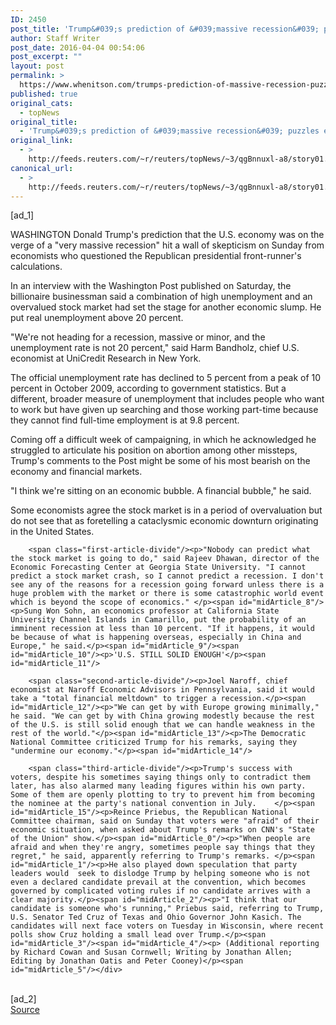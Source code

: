```yaml
---
ID: 2450
post_title: 'Trump&#039;s prediction of &#039;massive recession&#039; puzzles economists'
author: Staff Writer
post_date: 2016-04-04 00:54:06
post_excerpt: ""
layout: post
permalink: >
  https://www.whenitson.com/trumps-prediction-of-massive-recession-puzzles-economists/
published: true
original_cats:
  - topNews
original_title:
  - 'Trump&#039;s prediction of &#039;massive recession&#039; puzzles economists'
original_link:
  - >
    http://feeds.reuters.com/~r/reuters/topNews/~3/qgBnnuxl-a8/story01.htm
canonical_url:
  - >
    http://feeds.reuters.com/~r/reuters/topNews/~3/qgBnnuxl-a8/story01.htm
---
```

 [ad_1]
<br><div id="articleText">
<span id="midArticle_start"/>

<span id="midArticle_0"/><span class="focusParagraph" readability="4"><p><span class="articleLocation">WASHINGTON</span> Donald Trump's prediction that the U.S. economy was on the verge of a "very massive recession" hit a wall of skepticism on Sunday from economists who questioned the Republican presidential front-runner's calculations.  </p></span><span id="midArticle_1"/><p>In an interview with the Washington Post published on Saturday, the billionaire businessman said a combination of high unemployment and an overvalued stock market had set the stage for another economic slump. He put real unemployment above 20 percent.</p><span id="midArticle_2"/><p>"We're not heading for a recession, massive or minor, and the unemployment rate is not 20 percent," said Harm Bandholz, chief U.S. economist at UniCredit Research in New York.</p><span id="midArticle_3"/><p>The official unemployment rate has declined to 5 percent from a peak of 10 percent in October 2009, according to government statistics. But a different, broader measure of unemployment that includes people who want to work but have given up searching and those working part-time because they cannot find full-time employment is at 9.8 percent.</p><span id="midArticle_4"/><p>Coming off a difficult week of campaigning, in which he acknowledged he struggled to articulate his position on abortion among other missteps, Trump's comments to the Post might be some of his most bearish on the economy and financial markets. </p><span id="midArticle_5"/><p>"I think we're sitting on an economic bubble. A financial bubble," he said. </p><span id="midArticle_6"/><p>Some economists agree the stock market is in a period of overvaluation but do not see that as foretelling a cataclysmic economic downturn originating in the United States.</p><span id="midArticle_7"/>
        
        <span class="first-article-divide"/><p>"Nobody can predict what the stock market is going to do," said Rajeev Dhawan, director of the Economic Forecasting Center at Georgia State University. "I cannot predict a stock market crash, so I cannot predict a recession. I don't see any of the reasons for a recession going forward unless there is a huge problem with the market or there is some catastrophic world event which is beyond the scope of economics." </p><span id="midArticle_8"/><p>Sung Won Sohn, an economics professor at California State University Channel Islands in Camarillo, put the probability of an imminent recession at less than 10 percent. "If it happens, it would be because of what is happening overseas, especially in China and Europe," he said.</p><span id="midArticle_9"/><span id="midArticle_10"/><p>'U.S. STILL SOLID ENOUGH'</p><span id="midArticle_11"/>
        
        <span class="second-article-divide"/><p>Joel Naroff, chief economist at Naroff Economic Advisors in Pennsylvania, said it would take a "total financial meltdown" to trigger a recession.</p><span id="midArticle_12"/><p>"We can get by with Europe growing minimally," he said. "We can get by with China growing modestly because the rest of the U.S. is still solid enough that we can handle weakness in the rest of the world."</p><span id="midArticle_13"/><p>The Democratic National Committee criticized Trump for his remarks, saying they "undermine our economy."</p><span id="midArticle_14"/>
        
        <span class="third-article-divide"/><p>Trump's success with voters, despite his sometimes saying things only to contradict them later, has also alarmed many leading figures within his own party. Some of them are openly plotting to try to prevent him from becoming the nominee at the party's national convention in July.    </p><span id="midArticle_15"/><p>Reince Priebus, the Republican National Committee chairman, said on Sunday that voters were "afraid" of their economic situation, when asked about Trump's remarks on CNN's "State of the Union" show.</p><span id="midArticle_0"/><p>"When people are afraid and when they're angry, sometimes people say things that they regret," he said, apparently referring to Trump's remarks. </p><span id="midArticle_1"/><p>He also played down speculation that party leaders would  seek to dislodge Trump by helping someone who is not even a declared candidate prevail at the convention, which becomes governed by complicated voting rules if no candidate arrives with a clear majority.</p><span id="midArticle_2"/><p>"I think that our candidate is someone who's running," Priebus said, referring to Trump, U.S. Senator Ted Cruz of Texas and Ohio Governor John Kasich. The candidates will next face voters on Tuesday in Wisconsin, where recent polls show Cruz holding a small lead over Trump.</p><span id="midArticle_3"/><span id="midArticle_4"/><p> (Additional reporting by Richard Cowan and Susan Cornwell; Writing by Jonathan Allen; Editing by Jonathan Oatis and Peter Cooney)</p><span id="midArticle_5"/></div>
<br>[ad_2]
<br><a href="http://feeds.reuters.com/~r/reuters/topNews/~3/qgBnnuxl-a8/story01.htm">Source </a>